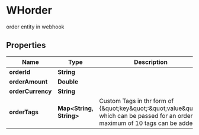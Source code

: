 

# WHorder

order entity in webhook

## Properties

| Name | Type | Description | Notes |
|------------ | ------------- | ------------- | -------------|
|**orderId** | **String** |  |  [optional] |
|**orderAmount** | **Double** |  |  [optional] |
|**orderCurrency** | **String** |  |  [optional] |
|**orderTags** | **Map&lt;String, String&gt;** | Custom Tags in thr form of {\&quot;key\&quot;:\&quot;value\&quot;} which can be passed for an order. A maximum of 10 tags can be added |  [optional] |



